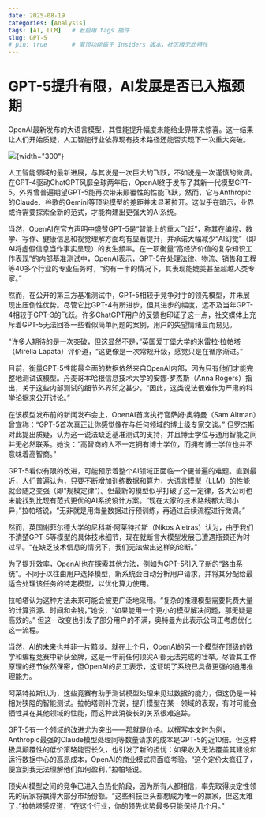 ```yaml
---
date: 2025-08-19
categories: [Analysis]
tags: [AI, LLM]   # 若启用 tags 插件
slug: GPT-5
# pin: true       # 置顶功能属于 Insiders 版本，社区版无此特性
---
```


# GPT-5提升有限，AI发展是否已入瓶颈期
OpenAI最新发布的大语言模型，其性能提升幅度未能给业界带来惊喜。这一结果让人们开始质疑，人工智能行业依靠现有技术路径还能否实现下一次重大突破。
<!-- more -->
![](https://cdn.mathpix.com/snip/images/wk4Lyxw5QNemIiDwwxAbAeMybBuSi7f6gGOZXIKFrf8.original.fullsize.png){width="300"}

人工智能领域的最新进展，与其说是一次巨大的飞跃，不如说是一次谨慎的微调。在GPT-4驱动ChatGPT风靡全球两年后，OpenAI终于发布了其新一代模型GPT-5。外界曾普遍期望GPT-5能再次带来颠覆性的性能飞跃，然而，它与Anthropic的Claude、谷歌的Gemini等顶尖模型的差距并未显著拉开。这似乎在暗示，业界或许需要探索全新的范式，才能构建出更强大的AI系统。

当然，OpenAI在官方声明中盛赞GPT-5是“智能上的重大飞跃”，称其在编程、数学、写作、健康信息和视觉理解方面均有显著提升，并承诺大幅减少“AI幻觉”（即AI将虚假信息当作事实呈现）的发生频率。在一项衡量“高经济价值的复杂知识工作表现”的内部基准测试中，OpenAI表示，GPT-5在处理法律、物流、销售和工程等40多个行业的专业任务时，“约有一半的情况下，其表现能媲美甚至超越人类专家。”

然而，在公开的第三方基准测试中，GPT-5相较于竞争对手的领先模型，并未展现出压倒性优势。尽管它比GPT-4有所进步，但其进步的幅度，远不及当年GPT-4相较于GPT-3的飞跃。许多ChatGPT用户的反馈也印证了这一点，社交媒体上充斥着GPT-5无法回答一些看似简单问题的案例，用户的失望情绪显而易见。

“许多人期待的是一次突破，但这显然不是，”英国爱丁堡大学的米雷拉·拉帕塔（Mirella Lapata）评价道，“这更像是一次常规升级，感觉只是在循序渐进。”

目前，衡量GPT-5性能最全面的数据依然来自OpenAI内部，因为只有他们才能完整地测试该模型。丹麦哥本哈根信息技术大学的安娜·罗杰斯（Anna Rogers）指出，关于这些内部测试的细节外界知之甚少。“因此，这类说法很难作为严肃的科学论据来公开讨论。”

在该模型发布前的新闻发布会上，OpenAI首席执行官萨姆·奥特曼（Sam Altman）曾宣称：“GPT-5首次真正让你感觉像在与任何领域的博士级专家交谈。” 但罗杰斯对此提出质疑，认为这一说法缺乏基准测试的支持，并且博士学位与通用智能之间并无必然联系。她说：“高智商的人不一定拥有博士学位，而拥有博士学位也并不意味着高智商。”

GPT-5看似有限的改进，可能预示着整个AI领域正面临一个更普遍的难题。直到最近，人们普遍认为，只要不断增加训练数据和算力，大语言模型（LLM）的性能就会随之变强（即“规模定律”）。但最新的模型似乎打破了这一定律，各大公司也未能找到比现有范式更优的AI系统设计方案。“现在大家的技术路线都大同小异，”拉帕塔说，“无非就是用海量数据进行预训练，再通过后续流程进行微调。”

然而，英国谢菲尔德大学的尼科斯·阿莱特拉斯（Nikos Aletras）认为，由于我们不清楚GPT-5等模型的具体技术细节，现在就断言大模型发展已遭遇瓶颈还为时过早。“在缺乏技术信息的情况下，我们无法做出这样的论断。”

为了提升效率，OpenAI也在探索其他方法，例如为GPT-5引入了新的“路由系统”。不同于以往由用户选择模型，新系统会自动分析用户请求，并将其分配给最适合处理该任务的特定模型，以优化算力使用。

拉帕塔认为这种方法未来可能会被更广泛地采用。“复杂的推理模型需要耗费大量的计算资源、时间和金钱，”她说，“如果能用一个更小的模型解决问题，那无疑是高效的。” 但这一改变也引发了部分用户的不满，奥特曼为此表示公司正考虑优化这一流程。

当然，AI的未来也并非一片黯淡。就在上个月，OpenAI的另一个模型在顶级的数学和编程竞赛中斩获金牌，这是一年前任何顶尖AI都无法完成的壮举。尽管其工作原理的细节依然保密，但OpenAI的员工表示，这证明了系统已具备更强的通用推理能力。

阿莱特拉斯认为，这些竞赛有助于测试模型处理未见过数据的能力，但这仍是一种相对狭隘的智能测试。拉帕塔则补充说，提升模型在某一领域的表现，有时可能会牺牲其在其他领域的性能，而这种此消彼长的关系很难追踪。

GPT-5有一个领域的改进尤为突出——那就是价格。以撰写本文时为例，Anthropic最强的Claude模型处理同等数量请求的成本是GPT-5的近10倍。但这种极具颠覆性的低价策略能否长久，也引发了新的担忧：如果收入无法覆盖其建设和运行数据中心的高昂成本，OpenAI的商业模式将面临考验。“这个定价太疯狂了，便宜到我无法理解他们如何盈利，”拉帕塔说。

顶尖AI模型之间的竞争已进入白热化阶段，因为所有人都相信，率先取得决定性领先的玩家将赢得大部分市场份额。“这些科技巨头都想成为唯一的赢家，但这太难了，”拉帕塔感叹道，“在这个行业，你的领先优势最多只能保持几个月。”